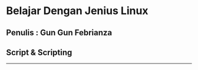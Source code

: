 # Belajar Dengan Jenius Linux

## Penulis : Gun Gun Febrianza

## Script & Scripting



---------------------

